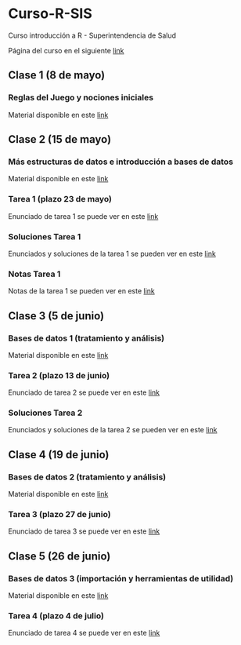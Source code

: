 # Curso-R-SIS
Curso introducción a R - Superintendencia de Salud

Página del curso en el siguiente [link](https://noliverop.github.io/Curso-R-SIS)

## Clase 1 (8 de mayo)
### Reglas del Juego y nociones iniciales
Material disponible en este [link](https://noliverop.github.io/Curso-R-SIS/sesion_1_presentacion.html)

## Clase 2 (15 de mayo)
### Más estructuras de datos e introducción a bases de datos
Material disponible en este [link](https://noliverop.github.io/Curso-R-SIS/sesion_2_presentacion.html)

### Tarea 1 (plazo 23 de mayo)
Enunciado de tarea 1 se puede ver en este [link](https://noliverop.github.io/Curso-R-SIS/tarea_1.html)

### Soluciones Tarea 1 
Enunciados y soluciones de la tarea 1 se pueden ver en este [link](https://noliverop.github.io/Curso-R-SIS/tarea_1_solucion.html)

### Notas Tarea 1 
Notas de la tarea 1 se pueden ver en este [link](https://noliverop.github.io/Curso-R-SIS/notas_tarea_1.html)

## Clase 3 (5 de junio)
### Bases de datos 1 (tratamiento y análisis)
Material disponible en este [link](https://noliverop.github.io/Curso-R-SIS/sesion_3_presentacion.html)

### Tarea 2 (plazo 13 de junio)
Enunciado de tarea 2 se puede ver en este [link](https://noliverop.github.io/Curso-R-SIS/tarea_2_enunciado.html)

### Soluciones Tarea 2 
Enunciados y soluciones de la tarea 2 se pueden ver en este [link](https://noliverop.github.io/Curso-R-SIS/tarea_2_solucion.html)

## Clase 4 (19 de junio)
### Bases de datos 2 (tratamiento y análisis)
Material disponible en este [link](https://noliverop.github.io/Curso-R-SIS/sesion_4_presentacion.html)

### Tarea 3 (plazo 27 de junio)
Enunciado de tarea 3 se puede ver en este [link](https://noliverop.github.io/Curso-R-SIS/tarea_3_enunciado.html)

## Clase 5 (26 de junio)
### Bases de datos 3 (importación y herramientas de utilidad)
Material disponible en este [link](https://noliverop.github.io/Curso-R-SIS/sesion_5_presentacion.html)

### Tarea 4 (plazo 4 de julio)
Enunciado de tarea 4 se puede ver en este [link](https://noliverop.github.io/Curso-R-SIS/tarea_4_enunciado.html)
